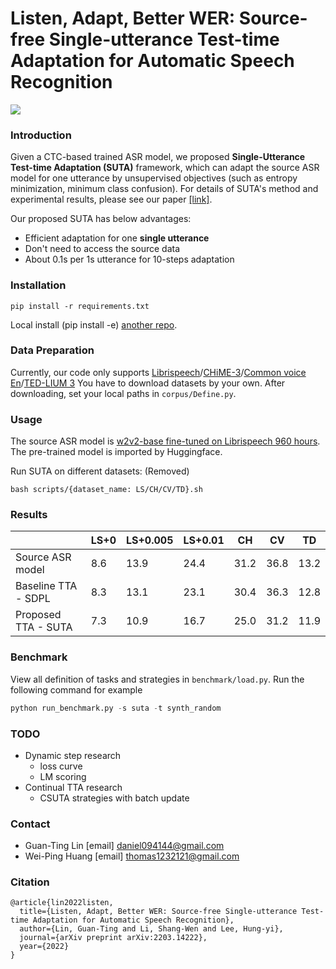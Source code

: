 # Listen, Adapt, Better WER: Source-free Single-utterance Test-time Adaptation for Automatic Speech Recognition 
![](https://i.imgur.com/pPAS730.png)
### Introduction
Given a CTC-based trained ASR model, we proposed **Single-Utterance Test-time Adaptation (SUTA)** framework, which can adapt the source ASR model for one utterance by unsupervised objectives (such as entropy minimization, minimum class confusion). For details of SUTA's method and experimental results, please see our paper [[link]](https://arxiv.org/abs/2203.14222).

Our proposed SUTA has below advantages:
* Efficient adaptation for one **single utterance**
* Don't need to access the source data
* About 0.1s per 1s utterance for 10-steps adaptation

### Installation 
```
pip install -r requirements.txt
```
Local install (pip install -e) [another repo](https://github.com/hhhaaahhhaa/dlhlp-lib.git).

### Data Preparation
Currently, our code only supports [Librispeech](https://www.openslr.org/12)/[CHiME-3](https://catalog.ldc.upenn.edu/LDC2017S24)/[Common voice En](https://tinyurl.com/cvjune2020)/[TED-LIUM 3](https://www.openslr.org/51/)
You have to download datasets by your own. After downloading, set your local paths in ```corpus/Define.py```.

### Usage
The source ASR model is [w2v2-base fine-tuned on Librispeech 960 hours](https://huggingface.co/facebook/wav2vec2-base-960h). The pre-trained model is imported by Huggingface.

Run SUTA on different datasets: (Removed)
```
bash scripts/{dataset_name: LS/CH/CV/TD}.sh
```
### Results
|                     | LS+0 | LS+0.005 | LS+0.01 | CH   | CV   | TD   |
|---------------------|------|----------|---------|------|------|------|
| Source ASR model    | 8.6  | 13.9     | 24.4    | 31.2 | 36.8 | 13.2 |
| Baseline TTA - SDPL | 8.3  | 13.1     | 23.1    | 30.4 | 36.3 | 12.8 |
| Proposed TTA - SUTA | 7.3  | 10.9     | 16.7    | 25.0 | 31.2 | 11.9 |

### Benchmark
View all definition of tasks and strategies in ```benchmark/load.py```. Run the following command for example
```python
python run_benchmark.py -s suta -t synth_random
```

### TODO 
- Dynamic step research
  - loss curve
  - LM scoring
- Continual TTA research
  - CSUTA strategies with batch update


### Contact 
* Guan-Ting Lin [email] daniel094144@gmail.com
* Wei-Ping Huang [email] thomas1232121@gmail.com
### Citation
```
@article{lin2022listen,
  title={Listen, Adapt, Better WER: Source-free Single-utterance Test-time Adaptation for Automatic Speech Recognition},
  author={Lin, Guan-Ting and Li, Shang-Wen and Lee, Hung-yi},
  journal={arXiv preprint arXiv:2203.14222},
  year={2022}
}
```

